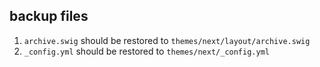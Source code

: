 ## backup files


1. `archive.swig` should be restored to `themes/next/layout/archive.swig`
2. `_config.yml` should be restored to `themes/next/_config.yml`
